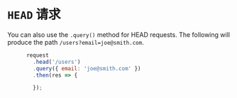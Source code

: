 # `HEAD` 请求

You can also use the `.query()` method for HEAD requests. The following will produce the path `/users?email=joe@smith.com`.

```js
      request
        .head('/users')
        .query({ email: 'joe@smith.com' })
        .then(res => {

        });
```

